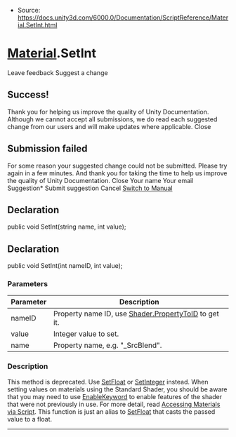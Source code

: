 * Source: https://docs.unity3d.com/6000.0/Documentation/ScriptReference/Material.SetInt.html

#  [Material](https://docs.unity3d.com/6000.0/Documentation/ScriptReference/Material.html).SetInt
Leave feedback
Suggest a change
## Success!
Thank you for helping us improve the quality of Unity Documentation. Although we cannot accept all submissions, we do read each suggested change from our users and will make updates where applicable.
Close
## Submission failed
For some reason your suggested change could not be submitted. Please <a>try again</a> in a few minutes. And thank you for taking the time to help us improve the quality of Unity Documentation.
Close
Your name Your email Suggestion* Submit suggestion
Cancel
[Switch to Manual](https://docs.unity3d.com/6000.0/Documentation/Manual/class-Material.html "Go to Material Component in the Manual")
## Declaration
public void SetInt(string name, int value); 
## Declaration
public void SetInt(int nameID, int value); 
### Parameters
Parameter | Description  
---|---  
nameID | Property name ID, use [Shader.PropertyToID](https://docs.unity3d.com/6000.0/Documentation/ScriptReference/Shader.PropertyToID.html) to get it.  
value | Integer value to set.  
name | Property name, e.g. "_SrcBlend".  
### Description
This method is deprecated. Use [SetFloat](https://docs.unity3d.com/6000.0/Documentation/ScriptReference/Material.SetFloat.html) or [SetInteger](https://docs.unity3d.com/6000.0/Documentation/ScriptReference/Material.SetInteger.html) instead.
When setting values on materials using the Standard Shader, you should be aware that you may need to use [EnableKeyword](https://docs.unity3d.com/6000.0/Documentation/ScriptReference/Material.EnableKeyword.html) to enable features of the shader that were not previously in use. For more detail, read [Accessing Materials via Script](https://docs.unity3d.com/6000.0/Documentation/Manual/MaterialsAccessingViaScript.html). This function is just an alias to [SetFloat](https://docs.unity3d.com/6000.0/Documentation/ScriptReference/Material.SetFloat.html) that casts the passed value to a float.
* * *
